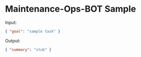 # Maintenance-Ops-BOT Sample

Input:

```json
{ "goal": "sample task" }
```

Output:

```json
{ "summary": "stub" }
```
